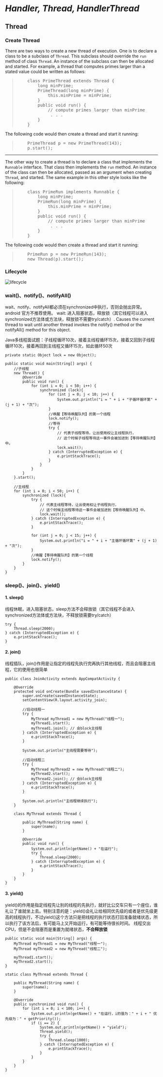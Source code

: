 # *Handler, Thread, HandlerThread*

## Thread
### Create Thread
There are two ways to create a new thread of execution. One is to
declare a class to be a subclass of <code>Thread</code>. This
subclass should override the <code>run</code> method of class
<code>Thread</code>. An instance of the subclass can then be
allocated and started. For example, a thread that computes primes
larger than a stated value could be written as follows:

<blockquote><pre>
    class PrimeThread extends Thread {
        long minPrime;
        PrimeThread(long minPrime) {
            this.minPrime = minPrime;
        }
        public void run() {
            // compute primes larger than minPrime
            &nbsp;.&nbsp;.&nbsp;.
        }
    }
</pre></blockquote>
<p>
The following code would then create a thread and start it running:
<blockquote><pre>
    PrimeThread p = new PrimeThread(143);
    p.start();
</pre></blockquote>
<p><hr>
The other way to create a thread is to declare a class that
implements the <code>Runnable</code> interface. That class then
implements the <code>run</code> method. An instance of the class can
then be allocated, passed as an argument when creating
<code>Thread</code>, and started. The same example in this other
style looks like the following:
<blockquote><pre>
    class PrimeRun implements Runnable {
        long minPrime;
        PrimeRun(long minPrime) {
            this.minPrime = minPrime;
        }
        public void run() {
            // compute primes larger than minPrime
            &nbsp;.&nbsp;.&nbsp;.
        }
    }
</pre></blockquote>
<p>
The following code would then create a thread and start it running:
<blockquote><pre>
    PrimeRun p = new PrimeRun(143);
    new Thread(p).start();
</pre></blockquote>

### Lifecycle
![lifecycle](lifecycle.png)

### wait()、notify()、notifyAll()
wait、notify、notifyAll都必须在synchronized中执行，否则会抛出异常。android 官方不推荐使用。
wait: 进入阻塞状态，释放锁（其它线程可以进入synchronized方法体或方法块，释放锁不需要try/catch）. Causes the current thread to wait until another thread invokes the notify() method or the notifyAll() method for this object. 

Java多线程面试题：子线程循环10次，接着主线程循环15次，接着又回到子线程循环10次，接着再回到主线程又循环15次，如此循环50次

```
private static Object lock = new Object();

public static void main(String[] args) {
    //子线程
    new Thread() {
        @Override
        public void run() {
            for (int i = 0; i < 50; i++) {
                synchronized (lock){
                    for (int j = 0; j < 10; j++) {
                        System.out.println("i = " + i + "子循环循环第" + (j + 1) + "次");
                    }
                    //唤醒【等待唤醒队列】的第一个线程
                    lock.notify();
                    //等待
                    try {
                        // 代表子线程等待，让出使用权让主线程执行，
                        // 这个时候子线程等待这一事件会被加进到【等待唤醒队列】中。
                        lock.wait();
                    } catch (InterruptedException e) {
                        e.printStackTrace();
                    }
                }
            }
        }
    }.start();

    //主线程
    for (int i = 0; i < 50; i++) {
        synchronized (lock){
            try {
                // 代表主线程等待，让出使用权让子线程执行，
                // 这个时候主线程等待这一事件会被加进到【等待唤醒队列】中。
                lock.wait(); 
            } catch (InterruptedException e) {
                e.printStackTrace();
            }

            for (int j = 0; j < 15; j++) {
                System.out.println("i = " + i + "主循环循环第" + (j + 1) + "次");
            }
            //唤醒【等待唤醒队列】的第一个线程
            lock.notify();
        }
    }
}
```
### sleep()、join()、yield()
#### 1. sleep()
线程休眠，进入阻塞状态，sleep方法不会释放锁（其它线程不会进入synchronized方法体或方法块，不释放锁需要try/catch）

```
try {
    Thread.sleep(2000);
} catch (InterruptedException e) {
    e.printStackTrace();
}
```

#### 2. join()
线程插队，join()作用是让指定的线程先执行完再执行其他线程，而且会阻塞主线程，它的使用也很简单

```
public class JoinActivity extends AppCompatActivity {

    @Override
    protected void onCreate(Bundle savedInstanceState) {
        super.onCreate(savedInstanceState);
        setContentView(R.layout.activity_join);

        //启动线程一
        try {
            MyThread myThread1 = new MyThread("线程一");
            myThread1.start();
            myThread1.join(); // 会block主线程
        } catch (InterruptedException e) {
            e.printStackTrace();
        }

        System.out.println("主线程需要等待");

        //启动线程二
        try {
            MyThread myThread2 = new MyThread("线程二");
            myThread2.start();
            myThread2.join(); // 会block主线程
        } catch (InterruptedException e) {
            e.printStackTrace();
        }

        System.out.println("主线程继续执行");
    }

    class MyThread extends Thread {

        public MyThread(String name) {
            super(name);
        }

        @Override
        public void run() {
            System.out.println(getName() + "在运行");
            try {
                Thread.sleep(2000);
            } catch (InterruptedException e) {
                e.printStackTrace();
            }
        }
    }
}
```

#### 3. yield()
yield()的作用是指定线程先让别的线程的先执行，就好比公交车只有一个座位，谁礼让了谁就坐上去。特别注意的是：yield()会礼让给相同优先级的或者是优先级更高的线程执行，不过yield()这个方法只是把线程的执行状态打回准备就绪状态，所以执行了该方法后，有可能马上又开始运行，有可能等待很长时间。
线程交出CPU，但是不会阻塞而是重置为就绪状态，**不会释放锁**

```
public static void main(String[] args) {
    MyThread myThread1 = new MyThread("线程一");
    MyThread myThread2 = new MyThread("线程二");

    myThread1.start();
    myThread2.start();
}

static class MyThread extends Thread {

    public MyThread(String name) {
        super(name);
    }

    @Override
    public synchronized void run() {
        for (int i = 0; i < 100; i++) {
            System.out.println(getName() + "在运行，i的值为：" + i + " 优先级为：" + getPriority());
            if (i == 2) {
                System.out.println(getName() + "yield");
                Thread.yield();
                try {
                    Thread.sleep(1000);
                } catch (InterruptedException e) {
                    e.printStackTrace();
                }
            }
        }
    }
}
```
